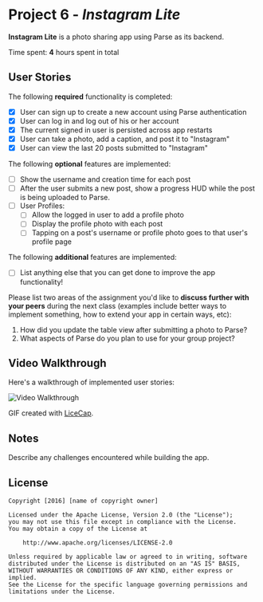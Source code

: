 # Project 6 - *Instagram Lite*

**Instagram Lite** is a photo sharing app using Parse as its backend.

Time spent: **4** hours spent in total

## User Stories

The following **required** functionality is completed:

- [X] User can sign up to create a new account using Parse authentication
- [X] User can log in and log out of his or her account
- [X] The current signed in user is persisted across app restarts
- [X] User can take a photo, add a caption, and post it to "Instagram"
- [X] User can view the last 20 posts submitted to "Instagram"

The following **optional** features are implemented:

- [ ] Show the username and creation time for each post
- [ ] After the user submits a new post, show a progress HUD while the post is being uploaded to Parse.
- [ ] User Profiles:
   - [ ] Allow the logged in user to add a profile photo
   - [ ] Display the profile photo with each post
   - [ ] Tapping on a post's username or profile photo goes to that user's profile page

The following **additional** features are implemented:

- [ ] List anything else that you can get done to improve the app functionality!

Please list two areas of the assignment you'd like to **discuss further with your peers** during the next class (examples include better ways to implement something, how to extend your app in certain ways, etc):

1. How did you update the table view after submitting a photo to Parse?
2. What aspects of Parse do you plan to use for your group project?

## Video Walkthrough 

Here's a walkthrough of implemented user stories:

<img src='http://i.imgur.com/U6EOAR7.gif' title='Video Walkthrough' width='' alt='Video Walkthrough' />

GIF created with [LiceCap](http://www.cockos.com/licecap/).

## Notes

Describe any challenges encountered while building the app.

## License

    Copyright [2016] [name of copyright owner]

    Licensed under the Apache License, Version 2.0 (the "License");
    you may not use this file except in compliance with the License.
    You may obtain a copy of the License at

        http://www.apache.org/licenses/LICENSE-2.0

    Unless required by applicable law or agreed to in writing, software
    distributed under the License is distributed on an "AS IS" BASIS,
    WITHOUT WARRANTIES OR CONDITIONS OF ANY KIND, either express or implied.
    See the License for the specific language governing permissions and
    limitations under the License.
